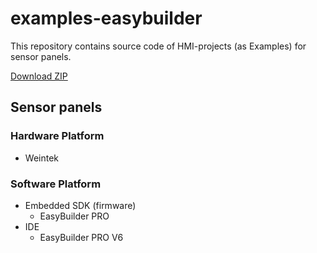 # examples-easybuilder

This repository contains source code of HMI-projects (as Examples) for sensor panels.

[Download ZIP](https://github.com/atgroup09/examples-easybuilder/archive/refs/heads/main.zip)

## Sensor panels

### Hardware Platform

- Weintek

### Software Platform

- Embedded SDK (firmware)
  - EasyBuilder PRO
- IDE
  - EasyBuilder PRO V6
